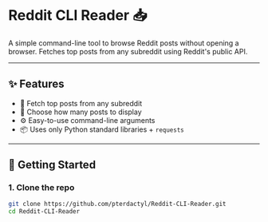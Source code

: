 # Reddit CLI Reader 📥

A simple command-line tool to browse Reddit posts without opening a browser. Fetches top posts from any subreddit using Reddit's public API.

---

## ✨ Features

- 📄 Fetch top posts from any subreddit
- 🎯 Choose how many posts to display
- ⚙️ Easy-to-use command-line arguments
- 📦 Uses only Python standard libraries + `requests`

---

## 🚀 Getting Started

### 1. Clone the repo

```bash
git clone https://github.com/pterdactyl/Reddit-CLI-Reader.git
cd Reddit-CLI-Reader